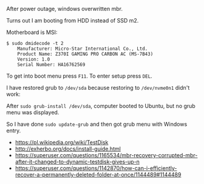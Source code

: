 After power outage, windows overwritten mbr.

Turns out I am booting from HDD instead of SSD m2.

Motherboard is MSI:

```
$ sudo dmidecode -t 2
	Manufacturer: Micro-Star International Co., Ltd.
	Product Name: Z370I GAMING PRO CARBON AC (MS-7B43)
	Version: 1.0
	Serial Number: HA16762569
```

To get into boot menu press `F11`. To enter setup press `DEL`.

I have restored grub to `/dev/sda` because restoring to `/dev/nvme0n1` didn't work:

After `sudo grub-install /dev/sda`, computer booted to Ubuntu, but no grub menu was displayed.

So I have done `sudo update-grub` and then got grub menu with Windows entry.

- https://pl.wikipedia.org/wiki/TestDisk
- http://exherbo.org/docs/install-guide.html
- https://superuser.com/questions/1165534/mbr-recovery-corrupted-mbr-after-it-changed-to-dynamic-testdisk-gives-up-n
- https://superuser.com/questions/1142870/how-can-i-efficiently-recover-a-permanently-deleted-folder-at-once/1144489#1144489
